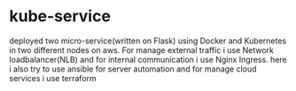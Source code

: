 # kube-service
deployed two micro-service(written on Flask) using Docker and Kubernetes in two different nodes on aws. For manage external traffic i use Network loadbalancer(NLB) and for internal communication i use Nginx Ingress. here i also try to use ansible for server automation and for manage cloud services i use terraform
